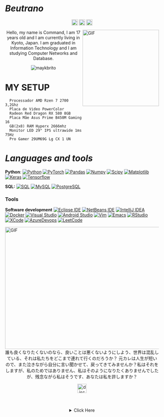 #                                                                    *Beutrano*

<p align="center">
<a href="https://twitter.com/Beutrano" target="blank"><img align="center" src="https://cdn.jsdelivr.net/npm/simple-icons@3.0.1/icons/twitter.svg" alt="Beutrano" height="20" width="20" /></a>
<a href="https://fb.com/Beutrano" target="blank"><img align="center" src="https://cdn.jsdelivr.net/npm/simple-icons@3.0.1/icons/facebook.svg" alt="Beutrano" height="20" width="20" /></a>
<a href="https://instagram.com/Beutrano" target="blank"><img align="center" src="https://cdn.jsdelivr.net/npm/simple-icons@3.0.1/icons/instagram.svg" alt="Beutrano" height="20" width="20" /></a>
</p>

<img align="right" alt="GIF" height="250" width="250"  src="https://www.pikpng.com/pngl/b/198-1987903_computer-overlays-vaporwave-aesthetic-tabs-aesthetic-computer-window.png" />

<p align="center">Hello, my name is Command, I am 17 years old and I am currently living in Kyoto, Japan. I am graduated in Information Technology and I am studying Computer Networks and Database.
</p>
<p align="center"> <img src="https://komarev.com/ghpvc/?username=Beutrano" alt="maykbrito" /> </p>

#                                                                    **MY SETUP**

      Processador AMD Rzen 7 2700 3,2Ghz 
      Placa de Video PowerColor
      Radeon Red Dragon RX 580 8GB 
      Placa Mãe Asus Prime B450M Gaming 16
      GB(2x8) RAM Hyperx 2666mhz
      Monitor LED 29" IPS ultrawide 1ms 75Hz
      Pro Gamer 29UM69G Lg CX 1 UN


#                                                                    *Languages and tools*

  **Python**:
  [![Python](https://img.shields.io/badge/-Python-black?style=flat&logo=python&link=https://github.com/Beutrano/Python)](https://github.com/https://github.com/Beutrano/Python)
  [![PyTorch](https://img.shields.io/badge/-PyTorch-EE4C2C?style=flat&logo=PyTorch&logoColor=white&link=https://github.com/Beutrano/Python)](https://github.com/Beutrano/Python)
  [![Pandas](https://img.shields.io/badge/-Pandas-150458?style=flat&logo=Pandas&link=https://github.com/Beutrano/Python)](https://github.com/Beutrano/Python)
  [![Numpy](https://img.shields.io/badge/-Numpy-lightgray?style=flat&logo=Numpy&logoColor=white&link=https://github.com/Beutrano/Python)](https://github.com/Beutrano/Python)
  [![Scipy](https://img.shields.io/badge/-Scipy-blue?style=flat&logo=Scipy&logoColor=white&link=https://github.com/Beutrano/Python)](https://github.com/Beutrano/Python)
  [![Matplotlib](https://img.shields.io/badge/-Matplotlib-black?style=flat&logo=Matplotlib&logoColor=white&link=https://github.com/Beutrano/Python)](https://github.com/Beutrano/Python)
  [![Keras](https://img.shields.io/badge/-Keras-D00000?style=flat&logo=Keras&link=https://github.com/Beutrano/Python)](https://github.com/Beutrano/Python)
  [![Tensorflow](https://img.shields.io/badge/-Tensorflow-gray?style=flat&logo=tensorflow&link=https://github.com/Beutrano/Python)](https://github.com/Beutrano/Python) 

  **SQL:**
  [![SQL](https://img.shields.io/badge/-SQL-orange?style=flat&logo=sql&link=https://github.com/Beutrano)](https://github.com/Beutrano)
  [![MySQL](https://img.shields.io/badge/-MySQL-lightgray?style=flat&logo=mysql&link=https://github.com/Beutrano)](https://github.com/Beutrano)
  [![PostgreSQL](https://img.shields.io/badge/-PostgreSQL-blue?style=flat&logo=postgresql&link=https://github.com/Beutrano)](https://github.com/Beutrano)

### Tools

**Software development**
[![Eclipse IDE](https://img.shields.io/badge/-darkblue?style=flat&logo=Eclipse-IDE&logoColor=white&link=https://github.com/Beutrano "Eclipse IDE")](https://github.com/Beutrano)
[![NetBeans IDE](https://img.shields.io/badge/-1B6AC6?style=flat&logo=Apache-NetBeans-IDE&logoColor=white&link=https://github.com/Beutrano "NetBeans IDE")](https://github.com/Beutrano)
[![IntelliJ IDEA](https://img.shields.io/badge/-red?style=flat&logo=IntelliJ-IDEA&logoColor=white&link=https://github.com/Beutrano "IntelliJ IDEA")](https://github.com/Beutrano)
[![Docker](https://img.shields.io/badge/-2496ED?style=flat&logo=Docker&logoColor=white&link=https://github.com/Beutrano "Docker")](https://github.com/Beutrano)
[![Visual Studio](https://img.shields.io/badge/-007ACC?style=flat&logo=Visual-Studio-Code&logoColor=white&link=https://github.com/Beutrano "Visual Studio")](https://github.com/Cmmdx0)
[![Android Studio](https://img.shields.io/badge/-3DDC84?style=flat&logo=Android-Studio&logoColor=white&link=https://github.com/Beutrano "Android Studio" )](https://github.com/Beutrano)
[![Vim](https://img.shields.io/badge/-019733?style=flat&logo=Vim&logoColor=white&link=https://github.com/Beutrano "Vim")](https://github.com/Beutrano)
[![Emacs](https://img.shields.io/badge/-7F5AB6?style=flat&logo=GNU-Emacs&logoColor=white&link=https://github.com/Beutrano "Emacs")](https://github.com/Beutrano)
[![RStudio](https://img.shields.io/badge/-75AADB?style=flat&logo=RStudio&logoColor=white&link=https://github.com/Beutrano "RStudio")](https://github.com/Beutrano)
[![XCode](https://img.shields.io/badge/-1575F9?style=flat&logo=Xcode&logoColor=white&link=https://github.com/Beutrano "XCode")](https://github.com/Beutrano)
[![AzureDevops](https://img.shields.io/badge/-0175C2?style=flat&logo=azureDevops&logoColor=white&link=https://github.com/Beutrano "AzureDevops")](https://github.com/Beutrano)
[![LeetCode](https://img.shields.io/badge/-02569B?style=flat&logo=leetCode&logoColor=white&link=https://github.com/Beutrano "LeetCode")](https://github.com/Beutrano)



<img align="right" alt="GIF" height="400" width="800" src="https://cloud.netlifyusercontent.com/assets/344dbf88-fdf9-42bb-adb4-46f01eedd629/1302a9a9-3623-4e8a-ae62-6386012c8391/17-notepad-opt.jpg" />
<br>
<p align="center"> 誰も良くなりたくないのなら、良いことは悪くないようにしよう、世界は混乱している、それは私たちをどこまで連れて行くのだろうか？ 元カレは人生が短いので、また泣きながら自分に言い聞かせて、戻ってきてみませんか？私はそれをしますが、私のためではありません、私はそのようになりたくありませんでしたが、残念ながら私はそうです、あなたは私を許しますか？
</p>
<p align="center">
<a href="https://discord.gg/RqaHAWzgGN" target="blank"><img align="center" src="https://simpleicons.org/icons/discord.svg" alt="discord" height="30" width="30"/></a>
</p>
<br><br>

 <details style='text-align: center;' align='center'>
  <summary> Click Here </summary>
  <p style="text-align: center;"align="center">============================================================</p>
  <p style="text-align: center;"align="center"><p style="text-align: center;"align="center"><a href="https://github.com/Beutrano"><img align="center" src="https://github-readme-stats.vercel.app/api?username=Cmmdx0&show_icons=true&include_all_commits=true&show_icons=true&title_color=fff&icon_color=03ff07&text_color=9f9f9f&bg_color=000000" alt="G3ZZING stats" /></a></p>
  <p style="text-align: center;"align="center"><a href="https://github.com/Beutrano?tab=repositories"><img align="center" src="https://github-readme-stats.vercel.app/api/top-langs/?username=Cmmdx0&layout=compact&show_icons=true&title_color=fff&icon_color=79ff97&text_color=9f9f9f&bg_color=000000" /></a></p>
  <p style="text-align: center;"align="center">============================================================</p>
</details>


